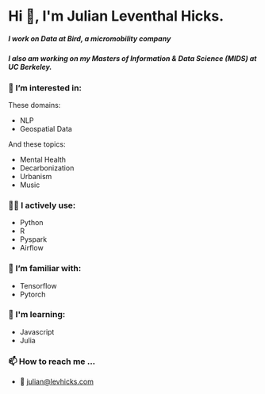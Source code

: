 # Hi 👋, I'm Julian Leventhal Hicks.
##### I work on Data at Bird, a micromobility company
##### I also am working on my Masters of Information & Data Science (MIDS) at UC Berkeley.

### 👀 I’m interested in:
These domains:
 - NLP
 - Geospatial Data
 
 And these topics:
  - Mental Health
  - Decarbonization
  - Urbanism
  - Music

### 👨‍💻 I actively use:
 - Python
 - R
 - Pyspark
 - Airflow

### 📖 I’m familiar with:
 - Tensorflow
 - Pytorch

### 🌱 I'm learning:
 - Javascript
 - Julia

### 📫 How to reach me ...
 - 📨 julian@levhicks.com
<!---
jcashell1989/jcashell1989 is a ✨ special ✨ repository because its `README.md` (this file) appears on your GitHub profile.
You can click the Preview link to take a look at your changes.
--->
